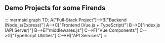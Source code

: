 ## Demo Projects for some Firends

::: mermaid
graph TD;
  A["Full-Stack Project"]-->B["Backend (Node.js/Express)"]
  A-->C["Frontend (Vue.js + TypeScript)"]
  B-->D["index.js (API Server)"]
  B-->E["middlewares.js"]
  C-->F["Vue Components"]
  C-->G["TypeScript Utilities"]
  C-->H["API Services"]
:::
